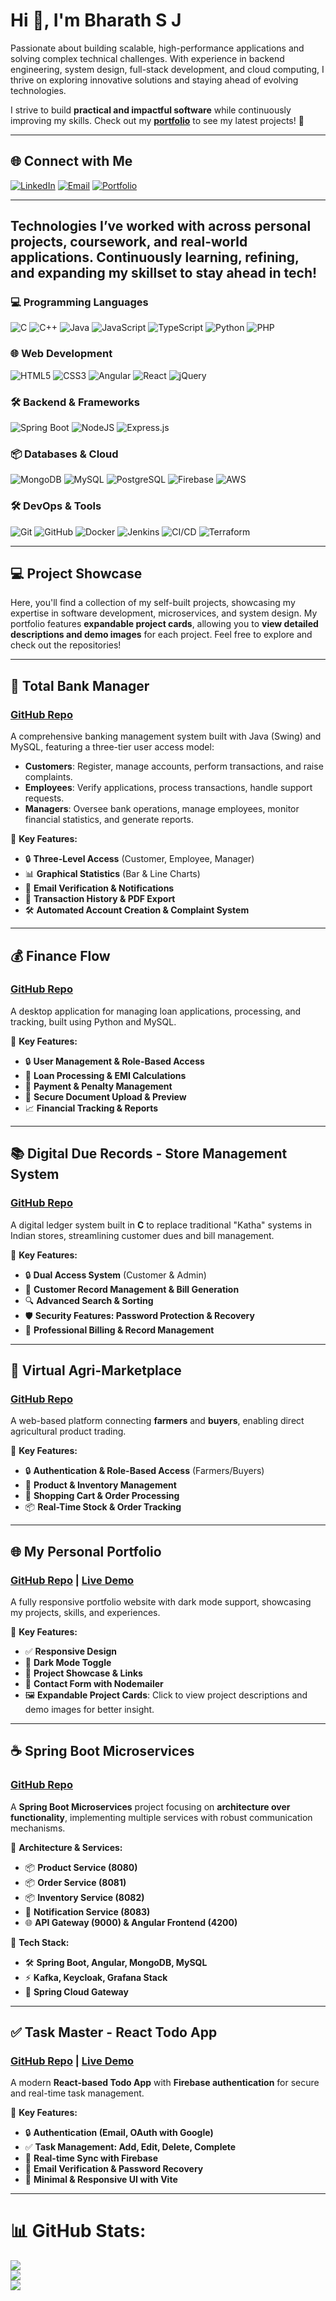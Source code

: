 # Hi 👋, I'm Bharath S J   

Passionate about building scalable, high-performance applications and solving complex technical challenges. With experience in backend engineering, system design, full-stack development, and cloud computing, I thrive on exploring innovative solutions and staying ahead of evolving technologies.   

I strive to build **practical and impactful software** while continuously improving my skills. Check out my **[portfolio](https://bharathsj.com/)** to see my latest projects! 🚀  

---

## 🌐 Connect with Me  
[![LinkedIn](https://img.shields.io/badge/LinkedIn-%230077B5.svg?logo=linkedin&logoColor=white)](https://linkedin.com/in/bharathsj) [![Email](https://img.shields.io/badge/Email-D14836?logo=gmail&logoColor=white)](mailto:bharath@bharathsj.com) [![Portfolio](https://img.shields.io/badge/Portfolio-%23000000.svg?logo=vercel&logoColor=white)](https://bharathsj.com/)  

---

## Technologies I’ve worked with across personal projects, coursework, and real-world applications. Continuously learning, refining, and expanding my skillset to stay ahead in tech!

### 💻 Programming Languages  
![C](https://img.shields.io/badge/c-%2300599C.svg?style=plastic&logo=c&logoColor=white)  ![C++](https://img.shields.io/badge/c++-%2300599C.svg?style=plastic&logo=c%2B%2B&logoColor=white)  ![Java](https://img.shields.io/badge/java-%23ED8B00.svg?style=plastic&logo=openjdk&logoColor=white)  ![JavaScript](https://img.shields.io/badge/javascript-%23323330.svg?style=plastic&logo=javascript&logoColor=%23F7DF1E)  ![TypeScript](https://img.shields.io/badge/typescript-%23007ACC.svg?style=plastic&logo=typescript&logoColor=white)  ![Python](https://img.shields.io/badge/python-3670A0?style=plastic&logo=python&logoColor=ffdd54)  ![PHP](https://img.shields.io/badge/php-%23777BB4.svg?style=plastic&logo=php&logoColor=white)  

### 🌐 Web Development  
![HTML5](https://img.shields.io/badge/html5-%23E34F26.svg?style=plastic&logo=html5&logoColor=white)  ![CSS3](https://img.shields.io/badge/css3-%231572B6.svg?style=plastic&logo=css3&logoColor=white)  ![Angular](https://img.shields.io/badge/angular-%23DD0031.svg?style=plastic&logo=angular&logoColor=white)  ![React](https://img.shields.io/badge/react-%2320232a.svg?style=plastic&logo=react&logoColor=%2361DAFB)  ![jQuery](https://img.shields.io/badge/jquery-%230769AD.svg?style=plastic&logo=jquery&logoColor=white)  

### 🛠 Backend & Frameworks  
![Spring Boot](https://img.shields.io/badge/spring-%236DB33F.svg?style=plastic&logo=spring&logoColor=white)  ![NodeJS](https://img.shields.io/badge/node.js-6DA55F?style=plastic&logo=node.js&logoColor=white)  ![Express.js](https://img.shields.io/badge/express.js-%23404d59.svg?style=plastic&logo=express&logoColor=%2361DAFB)  


### 📦 Databases & Cloud  
![MongoDB](https://img.shields.io/badge/MongoDB-%234ea94b.svg?style=plastic&logo=mongodb&logoColor=white)  ![MySQL](https://img.shields.io/badge/mysql-4479A1.svg?style=plastic&logo=mysql&logoColor=white)  ![PostgreSQL](https://img.shields.io/badge/postgres-%23316192.svg?style=plastic&logo=postgresql&logoColor=white)  ![Firebase](https://img.shields.io/badge/firebase-%23039BE5.svg?style=plastic&logo=firebase)  ![AWS](https://img.shields.io/badge/AWS-%23FF9900.svg?style=plastic&logo=amazonaws&logoColor=white)  

### 🛠 DevOps & Tools  
![Git](https://img.shields.io/badge/git-%23F05033.svg?style=plastic&logo=git&logoColor=white)  ![GitHub](https://img.shields.io/badge/github-%23121011.svg?style=plastic&logo=github&logoColor=white)  ![Docker](https://img.shields.io/badge/docker-%230db7ed.svg?style=plastic&logo=docker&logoColor=white)  ![Jenkins](https://img.shields.io/badge/jenkins-%232C5263.svg?style=plastic&logo=jenkins&logoColor=white)  ![CI/CD](https://img.shields.io/badge/CI%2FCD-%23008CBA.svg?style=plastic&logo=githubactions&logoColor=white)  ![Terraform](https://img.shields.io/badge/Terraform-%23624BFF.svg?style=plastic&logo=terraform&logoColor=white)  

---

## 💻 Project Showcase

Here, you'll find a collection of my self-built projects, showcasing my expertise in software development, microservices, and system design. My portfolio features **expandable project cards**, allowing you to **view detailed descriptions and demo images** for each project. Feel free to explore and check out the repositories!

---

## 🏦 Total Bank Manager
### [GitHub Repo](https://github.com/Bharath-S-J/Total-Bank-Manager)

A comprehensive banking management system built with Java (Swing) and MySQL, featuring a three-tier user access model:
- **Customers**: Register, manage accounts, perform transactions, and raise complaints.
- **Employees**: Verify applications, process transactions, handle support requests.
- **Managers**: Oversee bank operations, manage employees, monitor financial statistics, and generate reports.

🔹 **Key Features:**
- 🔒 **Three-Level Access** (Customer, Employee, Manager)
- 📊 **Graphical Statistics** (Bar & Line Charts)
- 📧 **Email Verification & Notifications**
- 📝 **Transaction History & PDF Export**
- 🛠 **Automated Account Creation & Complaint System**

---

## 💰 Finance Flow
### [GitHub Repo](https://github.com/Bharath-S-J/Finance-Flow)

A desktop application for managing loan applications, processing, and tracking, built using Python and MySQL.

🔹 **Key Features:**
- 🔒 **User Management & Role-Based Access**
- 🏦 **Loan Processing & EMI Calculations**
- 📝 **Payment & Penalty Management**
- 🎨 **Secure Document Upload & Preview**
- 📈 **Financial Tracking & Reports**

---

## 📚 Digital Due Records - Store Management System
### [GitHub Repo](https://github.com/Bharath-S-J/Digital-Due-Records)

A digital ledger system built in **C** to replace traditional "Katha" systems in Indian stores, streamlining customer dues and bill management.

🔹 **Key Features:**
- 🔒 **Dual Access System** (Customer & Admin)
- 📝 **Customer Record Management & Bill Generation**
- 🔍 **Advanced Search & Sorting**
- 🛡️ **Security Features: Password Protection & Recovery**
- 📝 **Professional Billing & Record Management**

---

## 🛒 Virtual Agri-Marketplace
### [GitHub Repo](https://github.com/Bharath-S-J/Virtual-Agri-Marketplace)

A web-based platform connecting **farmers** and **buyers**, enabling direct agricultural product trading.

🔹 **Key Features:**
- 🔒 **Authentication & Role-Based Access** (Farmers/Buyers)
- 🌾 **Product & Inventory Management**
- 🛒 **Shopping Cart & Order Processing**
- 📦 **Real-Time Stock & Order Tracking**

---

## 🌐 My Personal Portfolio
### [GitHub Repo](https://github.com/Bharath-S-J/Portfolio) | [Live Demo](https://bharathsj.com/)

A fully responsive portfolio website with dark mode support, showcasing my projects, skills, and experiences.

🔹 **Key Features:**
- ✅ **Responsive Design**
- 🌙 **Dark Mode Toggle**
- 🔗 **Project Showcase & Links**
- 📧 **Contact Form with Nodemailer**
- 🖼️ **Expandable Project Cards**: Click to view project descriptions and demo images for better insight.

---

## ☕ Spring Boot Microservices
### [GitHub Repo](https://github.com/Bharath-S-J/SpringBootMicroservices)

A **Spring Boot Microservices** project focusing on **architecture over functionality**, implementing multiple services with robust communication mechanisms.

🔹 **Architecture & Services:**
- 📦 **Product Service (8080)**
- 📦 **Order Service (8081)**
- 📦 **Inventory Service (8082)**
- 📢 **Notification Service (8083)**
- 🌐 **API Gateway (9000) & Angular Frontend (4200)**

🔹 **Tech Stack:**
- 🛠 **Spring Boot, Angular, MongoDB, MySQL**
- ⚡ **Kafka, Keycloak, Grafana Stack**
- 🌆 **Spring Cloud Gateway**

---

## ✅ Task Master - React Todo App
### [GitHub Repo](https://github.com/Bharath-S-J/Task-Master) | [Live Demo](https://task-master-jade-beta.vercel.app/)

A modern **React-based Todo App** with **Firebase authentication** for secure and real-time task management.

🔹 **Key Features:**
- 🔒 **Authentication (Email, OAuth with Google)**
- ✅ **Task Management: Add, Edit, Delete, Complete**
- 🔄 **Real-time Sync with Firebase**
- 📩 **Email Verification & Password Recovery**
- 🎨 **Minimal & Responsive UI with Vite**

---

# 📊 GitHub Stats:
![](https://github-readme-stats.vercel.app/api?username=Bharath-S-J&shadow_green&hide_border=true&include_all_commits=false&count_private=false)<br/>
![](https://github-readme-streak-stats.herokuapp.com/?user=Bharath-S-J&themeshadow_green&hide_border=true)<br/>
![](https://github-readme-stats.vercel.app/api/top-langs/?username=Bharath-S-J&tshadow_green&hide_border=true&include_all_commits=false&count_private=false&layout=compact)
